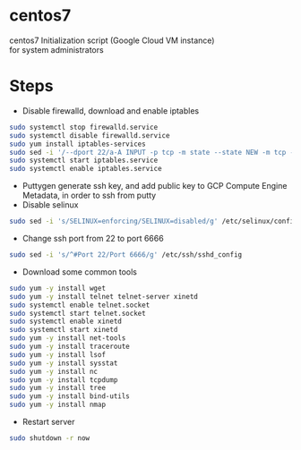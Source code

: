 # centos7
centos7 Initialization script (Google Cloud VM instance)<br>
for system administrators

# Steps
* Disable firewalld, download and enable iptables
```bash
sudo systemctl stop firewalld.service
sudo systemctl disable firewalld.service 
sudo yum install iptables-services
sudo sed -i '/--dport 22/a-A INPUT -p tcp -m state --state NEW -m tcp --dport 6666 -j ACCEPT' /etc/sysconfig/iptables
sudo systemctl start iptables.service
sudo systemctl enable iptables.service
```
* Puttygen generate ssh key, and add public key to GCP Compute Engine Metadata, in order to ssh from putty
* Disable selinux
```bash
sudo sed -i 's/SELINUX=enforcing/SELINUX=disabled/g' /etc/selinux/config
```
* Change ssh port from 22 to port 6666
```bash
sudo sed -i 's/^#Port 22/Port 6666/g' /etc/ssh/sshd_config
```
* Download some common tools
```bash
sudo yum -y install wget
sudo yum -y install telnet telnet-server xinetd
sudo systemctl enable telnet.socket
sudo systemctl start telnet.socket
sudo systemctl enable xinetd
sudo systemctl start xinetd
sudo yum -y install net-tools
sudo yum -y install traceroute
sudo yum -y install lsof
sudo yum -y install sysstat
sudo yum -y install nc 
sudo yum -y install tcpdump
sudo yum -y install tree
sudo yum -y install bind-utils
sudo yum -y install nmap
```
* Restart server
```bash
sudo shutdown -r now
```

